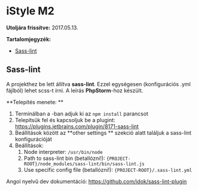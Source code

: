 # iStyle M2

**Utoljára frissítve:** 2017.05.13.

**Tartalomjegyzék:**

* [Sass-lint](#sass-lint)
 
## <a name="sass-lint"></a>Sass-lint
A projekthez be lett állítva **sass-lint**. Ezzel egységesen (konfigurációs .yml fájlból) lehet scss-t írni. A leírás **PhpStorm**-hoz készült.

 **Telepítés menete: **
 
 1. Terminálban a <project-root>-ban adjuk ki az `npm install` parancsot
 2. Telepítsük fel és kapcsoljuk be a plugint: https://plugins.jetbrains.com/plugin/8171-sass-lint
 3. Beállítások között az **other settings ** szekció alatt találjuk a sass-lint konfigurációját
 4. Beállítások:
    1. Node interpreter: `/usr/bin/node`
    2. Path to sass-lint bin (betallózni!): `{PROJECT-ROOT}/node_modules/sass-lint/bin/sass-lint.js`
    3. Use specific config file (betallózni!): `{PROJECT-ROOT}/.sass-lint.yml`
 
 Angol nyelvű dev dokumentáció: https://github.com/idok/sass-lint-plugin
